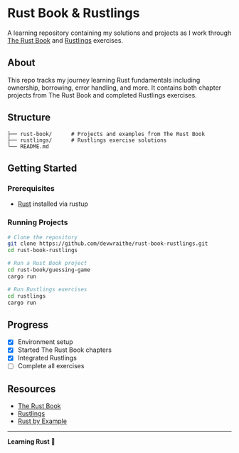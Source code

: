 # Rust Book & Rustlings

A learning repository containing my solutions and projects as I work through [The Rust Book](https://doc.rust-lang.org/book/) and [Rustlings](https://github.com/rust-lang/rustlings) exercises.

## About

This repo tracks my journey learning Rust fundamentals including ownership, borrowing, error handling, and more. It contains both chapter projects from The Rust Book and completed Rustlings exercises.

## Structure
```
├── rust-book/      # Projects and examples from The Rust Book
├── rustlings/      # Rustlings exercise solutions
└── README.md
```

## Getting Started

### Prerequisites
- [Rust](https://www.rust-lang.org/tools/install) installed via rustup

### Running Projects
```bash
# Clone the repository
git clone https://github.com/devwraithe/rust-book-rustlings.git
cd rust-book-rustlings

# Run a Rust Book project
cd rust-book/guessing-game
cargo run

# Run Rustlings exercises
cd rustlings
cargo run
```

## Progress

- [x] Environment setup
- [x] Started The Rust Book chapters
- [x] Integrated Rustlings
- [ ] Complete all exercises

## Resources

- [The Rust Book](https://doc.rust-lang.org/book/)
- [Rustlings](https://github.com/rust-lang/rustlings)
- [Rust by Example](https://doc.rust-lang.org/rust-by-example/)

---

**Learning Rust 🦀**
